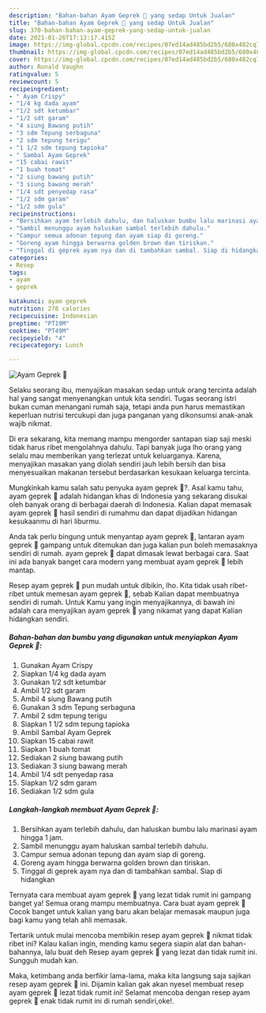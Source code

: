 ```yaml
---
description: "Bahan-bahan Ayam Geprek 🍗 yang sedap Untuk Jualan"
title: "Bahan-bahan Ayam Geprek 🍗 yang sedap Untuk Jualan"
slug: 370-bahan-bahan-ayam-geprek-yang-sedap-untuk-jualan
date: 2021-01-26T17:13:17.415Z
image: https://img-global.cpcdn.com/recipes/07ed14ad485bd2b5/680x482cq70/ayam-geprek-🍗-foto-resep-utama.jpg
thumbnail: https://img-global.cpcdn.com/recipes/07ed14ad485bd2b5/680x482cq70/ayam-geprek-🍗-foto-resep-utama.jpg
cover: https://img-global.cpcdn.com/recipes/07ed14ad485bd2b5/680x482cq70/ayam-geprek-🍗-foto-resep-utama.jpg
author: Ronald Vaughn
ratingvalue: 5
reviewcount: 5
recipeingredient:
- " Ayam Crispy"
- "1/4 kg dada ayam"
- "1/2 sdt ketumbar"
- "1/2 sdt garam"
- "4 siung Bawang putih"
- "3 sdm Tepung serbaguna"
- "2 sdm tepung terigu"
- "1 1/2 sdm tepung tapioka"
- " Sambal Ayam Geprek"
- "15 cabai rawit"
- "1 buah tomat"
- "2 siung bawang putih"
- "3 siung bawang merah"
- "1/4 sdt penyedap rasa"
- "1/2 sdm garam"
- "1/2 sdm gula"
recipeinstructions:
- "Bersihkan ayam terlebih dahulu, dan haluskan bumbu lalu marinasi ayam hingga 1 jam."
- "Sambil menunggu ayam haluskan sambal terlebih dahulu."
- "Campur semua adonan tepung dan ayam siap di goreng."
- "Goreng ayam hingga berwarna golden brown dan tiriskan."
- "Tinggal di geprek ayam nya dan di tambahkan sambal. Siap di hidangkan"
categories:
- Resep
tags:
- ayam
- geprek

katakunci: ayam geprek 
nutrition: 278 calories
recipecuisine: Indonesian
preptime: "PT19M"
cooktime: "PT49M"
recipeyield: "4"
recipecategory: Lunch

---
```



![Ayam Geprek 🍗](https://img-global.cpcdn.com/recipes/07ed14ad485bd2b5/680x482cq70/ayam-geprek-🍗-foto-resep-utama.jpg)

Selaku seorang ibu, menyajikan masakan sedap untuk orang tercinta adalah hal yang sangat menyenangkan untuk kita sendiri. Tugas seorang istri bukan cuman menangani rumah saja, tetapi anda pun harus memastikan keperluan nutrisi tercukupi dan juga panganan yang dikonsumsi anak-anak wajib nikmat.

Di era  sekarang, kita memang mampu mengorder santapan siap saji meski tidak harus ribet mengolahnya dahulu. Tapi banyak juga lho orang yang selalu mau memberikan yang terlezat untuk keluarganya. Karena, menyajikan masakan yang diolah sendiri jauh lebih bersih dan bisa menyesuaikan makanan tersebut berdasarkan kesukaan keluarga tercinta. 



Mungkinkah kamu salah satu penyuka ayam geprek 🍗?. Asal kamu tahu, ayam geprek 🍗 adalah hidangan khas di Indonesia yang sekarang disukai oleh banyak orang di berbagai daerah di Indonesia. Kalian dapat memasak ayam geprek 🍗 hasil sendiri di rumahmu dan dapat dijadikan hidangan kesukaanmu di hari liburmu.

Anda tak perlu bingung untuk menyantap ayam geprek 🍗, lantaran ayam geprek 🍗 gampang untuk ditemukan dan juga kalian pun boleh memasaknya sendiri di rumah. ayam geprek 🍗 dapat dimasak lewat berbagai cara. Saat ini ada banyak banget cara modern yang membuat ayam geprek 🍗 lebih mantap.

Resep ayam geprek 🍗 pun mudah untuk dibikin, lho. Kita tidak usah ribet-ribet untuk memesan ayam geprek 🍗, sebab Kalian dapat membuatnya sendiri di rumah. Untuk Kamu yang ingin menyajikannya, di bawah ini adalah cara menyajikan ayam geprek 🍗 yang nikamat yang dapat Kalian hidangkan sendiri.

<!--inarticleads1-->

##### Bahan-bahan dan bumbu yang digunakan untuk menyiapkan Ayam Geprek 🍗:

1. Gunakan  Ayam Crispy
1. Siapkan 1/4 kg dada ayam
1. Gunakan 1/2 sdt ketumbar
1. Ambil 1/2 sdt garam
1. Ambil 4 siung Bawang putih
1. Gunakan 3 sdm Tepung serbaguna
1. Ambil 2 sdm tepung terigu
1. Siapkan 1 1/2 sdm tepung tapioka
1. Ambil  Sambal Ayam Geprek
1. Siapkan 15 cabai rawit
1. Siapkan 1 buah tomat
1. Sediakan 2 siung bawang putih
1. Sediakan 3 siung bawang merah
1. Ambil 1/4 sdt penyedap rasa
1. Siapkan 1/2 sdm garam
1. Sediakan 1/2 sdm gula




<!--inarticleads2-->

##### Langkah-langkah membuat Ayam Geprek 🍗:

1. Bersihkan ayam terlebih dahulu, dan haluskan bumbu lalu marinasi ayam hingga 1 jam.
1. Sambil menunggu ayam haluskan sambal terlebih dahulu.
1. Campur semua adonan tepung dan ayam siap di goreng.
1. Goreng ayam hingga berwarna golden brown dan tiriskan.
1. Tinggal di geprek ayam nya dan di tambahkan sambal. Siap di hidangkan




Ternyata cara membuat ayam geprek 🍗 yang lezat tidak rumit ini gampang banget ya! Semua orang mampu membuatnya. Cara buat ayam geprek 🍗 Cocok banget untuk kalian yang baru akan belajar memasak maupun juga bagi kamu yang telah ahli memasak.

Tertarik untuk mulai mencoba membikin resep ayam geprek 🍗 nikmat tidak ribet ini? Kalau kalian ingin, mending kamu segera siapin alat dan bahan-bahannya, lalu buat deh Resep ayam geprek 🍗 yang lezat dan tidak rumit ini. Sungguh mudah kan. 

Maka, ketimbang anda berfikir lama-lama, maka kita langsung saja sajikan resep ayam geprek 🍗 ini. Dijamin kalian gak akan nyesel membuat resep ayam geprek 🍗 lezat tidak rumit ini! Selamat mencoba dengan resep ayam geprek 🍗 enak tidak rumit ini di rumah sendiri,oke!.

